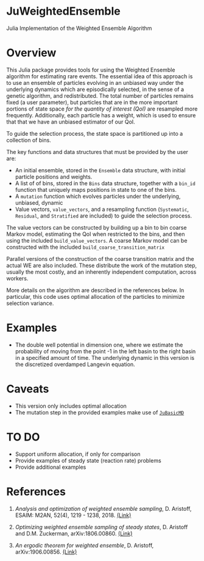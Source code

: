 # JuWeightedEnsemble
Julia Implementation of the Weighted Ensemble Algorithm

# Overview

This Julia package provides tools for using the Weighted Ensemble algorithm for estimating rare events.  The essential idea of this approach is to use an ensemble of particles evolving in an unbiased way under the underlying dynamics which are episodically selected, in the sense of a genetic algorithm, and redistributed.  The total number of particles remains fixed (a user parameter), but particles that are in the more important portions of state space _for the quantity of interest (QoI)_ are resampled more frequently.  Additionally, each particle has a weight, which is used to ensure that that we have an unbiased estimator of our QoI.

To guide the selection process, the state space is partitioned up into a collection of bins.

The key functions and data structures that must be provided by the user are:

* An initial ensemble, stored in the `Ensemble` data structure, with initial particle positions and weights.
* A list of of bins, stored in the `Bins` data structure, together with a `bin_id` function that uniquely maps positions in state to one of the bins.  
* A `mutation` function which evolves particles under the underlying, unbiased, dynamic
* Value vectors, `value_vectors`, and a resampling function (`Systematic`, `Residual`, and `Stratified` are included) to guide the selection process.

The value vectors can be constructed by building up a bin to bin coarse Markov model, estimating the QoI when restricted to the bins, and then using the included `build_value_vectors`.  A coarse Markov model can be constructed with the included `build_coarse_transition_matrix`

Parallel versions of the construction of the coarse transition matrix and the actual WE are also included.  These distribute the work of the mutation step, usually the most costly, and an inherently independent computation, across workers.  

More details on the algorithm are described in the references below.    In particular, this code uses optimal allocation of the particles to minimize selection variance.

# Examples

* The double well potential in dimension one, where we estimate the probability of moving from the point -1 in the left basin to the right basin in a specified amount of time.  The underlying dynamic in this version is the discretized overdamped Langevin equation.

# Caveats

* This version only includes optimal allocation
* The mutation step in the provided examples make use of [`JuBasicMD`](https://github.com/gideonsimpson/JuBasicMD)

# TO DO

* Support uniform allocation, if only for comparison
* Provide examples of steady state (reaction rate) problems
* Provide additional examples

# References

1. _Analysis and optimization of weighted ensemble sampling_, D. Aristoff, ESAIM: M2AN, 52(4), 1219 - 1238, 2018. [(Link)](https://www.esaim-m2an.org/articles/m2an/abs/2018/04/m2an160145/m2an160145.html)

2. _Optimizing weighted ensemble sampling of steady states_, D. Aristoff and D.M. Zuckerman, arXiv:1806.00860. [(Link)](https://arxiv.org/abs/1806.00860)
3. _An ergodic theorem for weighted ensemble_, D. Aristoff, arXiv:1906.00856. [(Link)](https://arxiv.org/abs/1906.00856)
